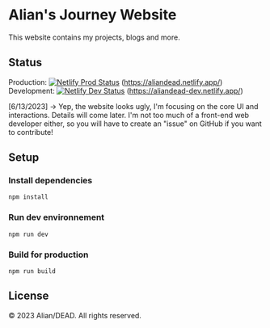 # Alian's Journey Website
This website contains my projects, blogs and more.

## Status

Production: [![Netlify Prod Status](https://api.netlify.com/api/v1/badges/44ecf80d-e9a9-424c-be28-0da94603d206/deploy-status)](https://app.netlify.com/sites/aliandead/deploys)
(https://aliandead.netlify.app/)
<br>
Development: [![Netlify Dev Status](https://api.netlify.com/api/v1/badges/63824de3-2a8c-4e85-a0a6-ba8d3f872996/deploy-status)](https://app.netlify.com/sites/aliandead-dev/deploys)
(https://aliandead-dev.netlify.app/)

[6/13/2023] -> Yep, the website looks ugly, I'm focusing on the core UI and interactions. Details will come later.
               I'm not too much of a front-end web developer either, so you will have to create an "issue" on GitHub if you want to contribute!

## Setup

### Install dependencies
```
npm install
```

### Run dev environnement
```
npm run dev
```

### Build for production
```
npm run build
```

## License

&copy; 2023 Alian/DEAD. All rights reserved.